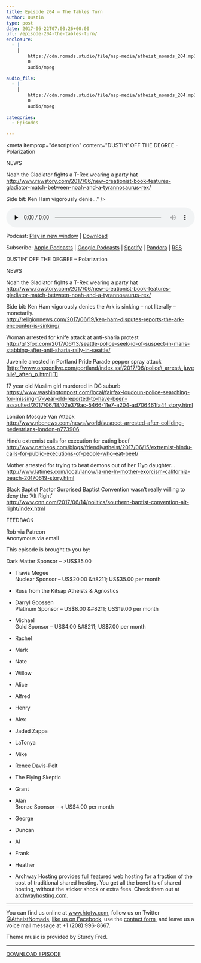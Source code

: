 ```yaml
---
title: Episode 204 – The Tables Turn
author: Dustin
type: post
date: 2017-06-22T07:00:26+00:00
url: /episode-204-the-tables-turn/
enclosure:
  - |
    |
        https://cdn.nomads.studio/file/nsp-media/atheist_nomads_204.mp3
        0
        audio/mpeg
        
audio_file:
  - |
    |
        https://cdn.nomads.studio/file/nsp-media/atheist_nomads_204.mp3
        0
        audio/mpeg
        
categories:
  - Episodes

---
```

<div itemscope itemtype="http://schema.org/AudioObject">
  <meta itemprop="name" content="Episode 204 &#8211; The Tables Turn" />
  
  <meta itemprop="uploadDate" content="2017-06-22T01:00:26-06:00" />
  
  <meta itemprop="encodingFormat" content="audio/mpeg" />
  
  <meta itemprop="description" content="DUSTIN’ OFF THE DEGREE - Polarization

NEWS

Noah the Gladiator fights a T-Rex wearing a party hat
http://www.rawstory.com/2017/06/new-creationist-book-features-gladiator-match-between-noah-and-a-tyrannosaurus-rex/

Side bit: Ken Ham vigorously denie..." />
  
  <meta itemprop="contentUrl" content="https://dts.podtrac.com/redirect.mp3/cdn.nomads.studio/file/nsp-media/atheist_nomads_204.mp3" />
  </p> 
  
  <div class="powerpress_player" id="powerpress_player_8467">
    <audio class="wp-audio-shortcode" id="audio-1565-211" preload="none" style="width: 100%;" controls="controls"><source type="audio/mpeg" src="https://dts.podtrac.com/redirect.mp3/cdn.nomads.studio/file/nsp-media/atheist_nomads_204.mp3?_=211" /><a href="https://dts.podtrac.com/redirect.mp3/cdn.nomads.studio/file/nsp-media/atheist_nomads_204.mp3">https://dts.podtrac.com/redirect.mp3/cdn.nomads.studio/file/nsp-media/atheist_nomads_204.mp3</a></audio>
  </div>
</div>

<p class="powerpress_links powerpress_links_mp3">
  Podcast: <a href="https://dts.podtrac.com/redirect.mp3/cdn.nomads.studio/file/nsp-media/atheist_nomads_204.mp3" class="powerpress_link_pinw" target="_blank" title="Play in new window" onclick="return powerpress_pinw('https://htotw.com/?powerpress_pinw=1565-podcast');" rel="nofollow">Play in new window</a> | <a href="https://dts.podtrac.com/redirect.mp3/cdn.nomads.studio/file/nsp-media/atheist_nomads_204.mp3" class="powerpress_link_d" title="Download" rel="nofollow" download="atheist_nomads_204.mp3">Download</a>
</p>

<p class="powerpress_links powerpress_subscribe_links">
  Subscribe: <a href="https://podcasts.apple.com/us/podcast/humanists-take-on-the-world/id530050098?mt=2&ls=1" class="powerpress_link_subscribe powerpress_link_subscribe_itunes" target="_blank" title="Subscribe on Apple Podcasts" rel="nofollow">Apple Podcasts</a> | <a href="https://www.google.com/podcasts?feed=aHR0cDovL2F0aGVpc3Rub21hZHMubGlic3luLmNvbS9yc3M%3D" class="powerpress_link_subscribe powerpress_link_subscribe_googleplay" target="_blank" title="Subscribe on Google Podcasts" rel="nofollow">Google Podcasts</a> | <a href="https://open.spotify.com/show/3LzK2xZGike6Tc1GEMtMbr?si=LieN9SNuTpq96smuaUsH8A" class="powerpress_link_subscribe powerpress_link_subscribe_spotify" target="_blank" title="Subscribe on Spotify" rel="nofollow">Spotify</a> | <a href="https://www.pandora.com/podcast/atheist-nomads/PC:10122?corr=62071012&part=ug" class="powerpress_link_subscribe powerpress_link_subscribe_pandora" target="_blank" title="Subscribe on Pandora" rel="nofollow">Pandora</a> | <a href="https://htotw.com/feed/podcast/" class="powerpress_link_subscribe powerpress_link_subscribe_rss" target="_blank" title="Subscribe via RSS" rel="nofollow">RSS</a>
</p>

<CENTER>
</CENTER>DUSTIN’ OFF THE DEGREE &#8211; Polarization

NEWS

Noah the Gladiator fights a T-Rex wearing a party hat  
<http://www.rawstory.com/2017/06/new-creationist-book-features-gladiator-match-between-noah-and-a-tyrannosaurus-rex/>

Side bit: Ken Ham vigorously denies the Ark is sinking &#8211; not literally &#8211; monetarily.  
 <http://religionnews.com/2017/06/19/ken-ham-disputes-reports-the-ark-encounter-is-sinking/>

Woman arrested for knife attack at anti-sharia protest  
 <http://q13fox.com/2017/06/13/seattle-police-seek-id-of-suspect-in-mans-stabbing-after-anti-sharia-rally-in-seattle/>

Juvenile arrested in Portland Pride Parade pepper spray attack  
 [http://www.oregonlive.com/portland/index.ssf/2017/06/police\_arrest\_juvenile\_after\_p.html][1]

17 year old Muslim girl murdered in DC suburb  
 <https://www.washingtonpost.com/local/fairfax-loudoun-police-searching-for-missing-17-year-old-reported-to-have-been-assaulted/2017/06/18/02e379ac-5466-11e7-a204-ad706461fa4f_story.html>

London Mosque Van Attack  
 <http://www.nbcnews.com/news/world/suspect-arrested-after-colliding-pedestrians-london-n773906>

Hindu extremist calls for execution for eating beef  
 <http://www.patheos.com/blogs/friendlyatheist/2017/06/15/extremist-hindu-calls-for-public-executions-of-people-who-eat-beef/>

Mother arrested for trying to beat demons out of her 11yo daughter&#8230;  
 <http://www.latimes.com/local/lanow/la-me-ln-mother-exorcism-california-beach-20170619-story.html>

Black Baptist Pastor Surprised Baptist Convention wasn’t really willing to deny the &#8216;Alt Right&#8217;  
 <http://www.cnn.com/2017/06/14/politics/southern-baptist-convention-alt-right/index.html>

FEEDBACK

Rob via Patreon  
Anonymous via email

This episode is brought to you by:

Dark Matter Sponsor &#8211; >US$35.00  
* Travis Megee  
Nuclear Sponsor &#8211; US$20.00 &#8211; US$35.00 per month  
* Russ from the Kitsap Atheists & Agnostics  
* Darryl Goossen  
Platinum Sponsor &#8211; US$8.00 &#8211; US$19.00 per month  
* Michael  
Gold Sponsor &#8211; US$4.00 &#8211; US$7.00 per month  
* Rachel  
* Mark  
* Nate  
* Willow  
* Alice  
* Alfred  
* Henry  
* Alex  
* Jaded Zappa  
* LaTonya  
* Mike  
* Renee Davis-Pelt  
* The Flying Skeptic  
* Grant  
* Alan  
Bronze Sponsor &#8211; < US$4.00 per month  
* George  
* Duncan  
* Al  
* Frank  
* Heather

* Archway Hosting provides full featured web hosting for a fraction of the cost of traditional shared hosting. You get all the benefits of shared hosting, without the sticker shock or extra fees. Check them out at <a href="http://archwayhosting.com/" target="_blank" rel="noopener noreferrer">archwayhosting.com</a>.

<hr width="500" />

You can find us online at <a href="https://www.htotw.com/" target="_blank" rel="noopener noreferrer">www.htotw.com</a>, follow us on Twitter <a href="https://htotw.com/twitter" target="_blank" rel="noopener noreferrer">@AtheistNomads</a>, <a href="https://htotw.com/facebook" target="_blank" rel="noopener noreferrer">like us on Facebook</a>, use the [contact form](https://htotw.com/contact), and leave us a voice mail message at +1 (208) 996-8667.

Theme music is provided by Sturdy Fred.

<hr width="”500”" />

[DOWNLOAD EPISODE][2]

 [1]: http://www.oregonlive.com/portland/index.ssf/2017/06/police_arrest_juvenile_after_p.html
 [2]: https://dts.podtrac.com/redirect.mp3/cdn.nomads.studio/file/nsp-media/atheist_nomads_204.mp3